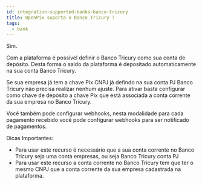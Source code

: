 ```yaml
---
id: integration-supported-banks-banco-tricury
title: OpenPix suporta o Banco Tricury ?
tags:
  - bank
---
```


Sim.

Com a plataforma é possível definir o Banco Tricury como sua conta de depósito. Desta forma o saldo da plataforma é depositado automaticamente na sua conta Banco Tricury.

Se sua empresa já tem a chave Pix CNPJ já defindo na sua conta PJ Banco Tricury não precisa realizar nenhum ajuste. Para ativar basta configurar como chave de depósito a chave Pix que está associada a conta corrente da sua empresa no Banco Tricury.

Você também pode configurar webhooks, nesta modalidade para cada pagamento recebido você pode configurar webhooks para ser notificado de pagamentos.

Dicas Importantes:

- Para usar este recurso é necessário que a sua conta corrente no Banco Tricury seja uma conta empresas, ou seja Banco Tricury conta PJ
- Para usar este recurso a conta corrente no Banco Tricury tem que ter o mesmo CNPJ que a conta corrente da sua empresa cadastrada na plataforma.
